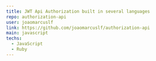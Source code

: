 ```yaml
---
title: JWT Api Authorization built in several languages
repo: authorization-api
user: joaomarcuslf
link: https://github.com/joaomarcuslf/authorization-api
main: javascript
techs:
  - JavaScript
  - Ruby
---
```

